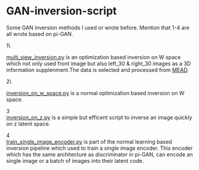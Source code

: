 # GAN-inversion-script
Some GAN inversion methods I used or wrote before. Mention that 1-4 are all wrote based on pi-GAN.

1\

[multi_view_inversion.py](https://github.com/zhywanna/GAN-inversion-script/blob/main/optimization_based/multi_view_inversion.py) is an optimization based inversion on W space which not only used front image but also left_30 & right_30 images as a 3D information supplenment.The data is selected and processed from [MEAD](https://github.com/uniBruce/Mead).

2\

[inversion_on_w_space.py](https://github.com/zhywanna/GAN-inversion-script/blob/main/optimization_based/inversion_on_w_space.py) is a normal optimization based inversion on W space.

3\
[inversion_on_z.py](https://github.com/zhywanna/GAN-inversion-script/blob/main/optimization_based/inversion_on_z.py) is a simple but efficent script to inverse an image quickly on z latent space.

4\
[train_single_image_encoder.py](https://github.com/zhywanna/GAN-inversion-script/blob/main/learning_based/train_single_image_encoder.py) is part of the normal learning based inversion pipeline which used to train a single image encoder. This encoder which has the same architecture as discriminator in pi-GAN, can encode an single image or a batch of images into their latent code.
